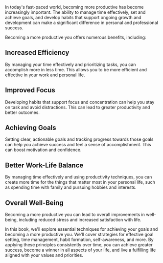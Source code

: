 
In today's fast-paced world, becoming more productive has become increasingly important. The ability to manage time effectively, set and achieve goals, and develop habits that support ongoing growth and development can make a significant difference in personal and professional success.

Becoming a more productive you offers numerous benefits, including:

Increased Efficiency
--------------------

By managing your time effectively and prioritizing tasks, you can accomplish more in less time. This allows you to be more efficient and effective in your work and personal life.

Improved Focus
--------------

Developing habits that support focus and concentration can help you stay on task and avoid distractions. This can lead to greater productivity and better outcomes.

Achieving Goals
---------------

Setting clear, actionable goals and tracking progress towards those goals can help you achieve success and feel a sense of accomplishment. This can boost motivation and confidence.

Better Work-Life Balance
------------------------

By managing time effectively and using productivity techniques, you can create more time for the things that matter most in your personal life, such as spending time with family and pursuing hobbies and interests.

Overall Well-Being
------------------

Becoming a more productive you can lead to overall improvements in well-being, including reduced stress and increased satisfaction with life.

In this book, we'll explore essential techniques for achieving your goals and becoming a more productive you. We'll cover strategies for effective goal setting, time management, habit formation, self-awareness, and more. By applying these principles consistently over time, you can achieve greater success, become a winner in all aspects of your life, and live a fulfilling life aligned with your values and priorities.
